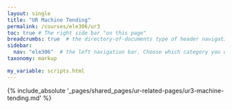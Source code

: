 ```yaml
---
layout: single
title: "UR Machine Tending"
permalink: /courses/ele306/ur3
toc: true # The right side bar "on this page"
breadcrumbs: true  # the directory-of-documents type of header navigation
sidebar:
  nav: "ele306"  # the left navigation bar. Choose which category you want.
taxonomy: markup

my_variable: scripts.html
---
```



{% include_absolute '_pages/shared_pages/ur-related-pages/ur3-machine-tending.md' %}

